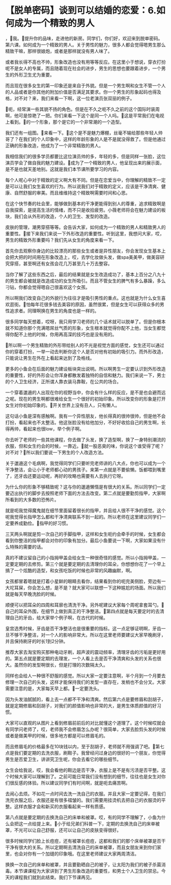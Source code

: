 # 【脱单密码】谈到可以结婚的恋爱：6.如何成为一个精致的男人

，🎼我。🎼提升你的品味，走进他的新房。同学们，你们好，欢迎来到脱单密码。第六课。如何成为一个精致的男人。关于男性的魅力，很多人都会觉得嗯男生那么精致干嘛，那样很娘炮，或者是那样就没有男人味了。

或者我长得不高也不帅，形象改造也没有用等等反应。在这里小于想说，穿衣打扮呢不是女人的专属，而且随着现在社会的进步，男生的思想也要跟着进步，一个男生的外形卫生尤为重要。

而且现在很多女生的第一印象还是来自于外貌。但是一个男生啊和女生不管一个人的人品或者是你其他的附加价值是否满足其要求。你一个男生的形象起码也得及格，对不对？来，我们来看一下啊，这一位老演员张双丽的例子。

🎼呃，经常演一些其貌不扬的角色。但是在不久之呃不久之前的这个国际时装周啊，他可是惊艳了一把。你们来看一下这个是同一个人吗。🎼这是平常我们在电视上看到。🎼的一个形象，那个是它的一个非常潮的一个造型。

我们还有一组图。🎼来看一下。🎼这个是不是魅力爆棚，丝毫不输给那些年轻人帅哥了？在我们的个人印象中，这样的年龄形象的人是不是就没得救了。但是他通过正确的形象改造，他成为了一个非常精致的男人。

我相信我们的很多学员都要比这位演员帅的多，年轻的多，但是同样一张脸，这位演员学会了做自我的魅力建设。🎼成为了一个精致的男人，他呈现出来的展示面，是不是也就天差地别。这就是我们本节课所要学习的内容。

每个人呢心中对于精致的定义啊大有不同。但是在恋爱当中，你理解的精致不一定是可以让我们女生喜欢的行为。所以说我们对于精致的定义，应该是干净清爽、健康、自然舒服的审美。而且维维持这个精致啊需要时间和心思。

在这个快节奏的社会里，能够做到基本的干净更能得到别人的尊重，追求精致啊是自我探索，是提高生活的情绪，而不只是收拾疲劳。小薇老师将会在魅力建设的板块，我们会从外形的改造，个人的卫生、发型的改造。

皮肤的管理，潮男穿搭等等。会告诉大家，如何成为一个精致的男人和精致男人的重要性。🎼接下来我们来说一下外形改造的重要性。听到这里，我想问大家，哎，男生的精致外形重要吗？我们先从女生的角度来看一下。

首先你去观察你身边的比较漂亮的那些女生或者是异性朋友，你会发现女生基本上会把大把的时间用在形象改造上，哎，去学化妆做头发，做spa美美甲，做美容研究穿搭，甚至啊还有女孩会花几万甚至几十万去整容。

当你了解了这些东西之后，最后的结果就是女生改造成功了，基本上百分之八九十的男生都会被就是改造成功的女生所吸引。而且不管女生的脾气有多么暴躁，多么刁钻，你都会觉得嗯自己很喜欢这个女孩。

所以啊我们改变自己的外貌行为往往才是吸引男性的重点。这也就是为什么女生喜欢逛街。🎼怕每年花很多钱去美容的原因，虽然很累，但是女生可以获得众多的男性追求者。同理啊换在男生的角度也是一样的。

很多同学每天想着，哎呀，我只用学习老师的几个话术就可以脱单了。但是你根本就不知道你那个充满嗯屌丝气质的形象，女生根本就觉得你配不上他，当女生都觉得你配不上他的时候，你用再高深的技巧也是没有用的。

🎼所以啊一个男生精致的外形带给别人的不光是视觉方面的感觉，女生还可以通过你的穿着打扮，一举一动去判断你这个人是否对他有初始的吸引力。而外形改造，只能说让男生在外在上看起来达到了及格线。

更多的小鱼会在后面的魅力建设板块突出说明。所以啊男生一定要认识到外形改造的重要性，好的外形会让你浑身都散发着独特的自信和魅力。我们来说一下，男士的个人卫生经济，正所谓人靠衣装马靠鞍，在公共的场合。

一个穿着邋遢的人出现在你的视野当中，你会有什么样的反应，是不是也会避而远之呢。现在的男生啊都很难给女生一个很好的初始印象。所以改变你的形象是打开女生对你初始印象的。🎼开关世界上没有丑人，只有懒人。

这句话小鱼是深有感触啊。我有一个异性朋友，他长得真的很帅很帅，但是他不会打扮，看起来也不太整洁。他这张脸没有给他加分，不好好收拾自己的男生啊，长得再帅，看起来也很low，举个例子啊。

你去听了老师的一些其他课程，你去做了头发，换了造型啊，换了一身特别潮流的衣服，但和女生约会的时候，一靠近。🎼就一股恶臭的味，你说这个谁受得了呢？对不对？🎼所以我们要说一下男生的个人改造方法。

关于邋遢这个毛病啊，我觉得同学们只要听完老师讲的八大点，你也可以成为一个干净整洁，会让小于老师都心动的男孩子。来第一点就是不要偷懒。饭都喂到嘴里了，还牙齿还要运动呢，再好的攻略也需要有人去执行它呀。

为什么你的形象不够精致呢？这与你的邋遢懒惰是有很大的关系。所以同学们一定要迈出执行的脚步去按照老师下面的方法去改变。第二点就是要勤剪指甲，大家啊所看到的大多数的恐怖片。

就是呃我觉得魔鬼就在细节里面留着很长的指甲，并且给人很不干净的感觉。这个呢我觉得长指甲怎么都和干净清爽联系不到一起的。所以老师在这里建议同学们一定要养成勤俭。🎼指甲的好习惯。

三天两头啊就是剪一次自己的手脚指甲，这样和女生呃约会牵手的时候，女生都会看到你整洁的指甲都会对你的印象有加分。最后小鱼要说一下啊，大家如果没有什么特殊的需要的话。

真的不建议留自己的小指拇甲盖会给女生一种很奇怪的感觉。所以小指拇甲盖，一定要定期的去修剪。第三个就是要定期的去清理你的耳朵，你想想你花了一个早上搞了一个炫酷的造型，和女孩吃饭的时候也非常的风趣幽默，啊。

女孩都冒着嗯就是打着小星鲜的眼睛去看你，结果看到你的呃完美侧脸，旁边有一大坨耳屎，你会怎么想，是不是？就大家可以联想一下这种尴尬的场面。所以我们就是每天早晚洗脸的时候。

顺便可以把耳朵的四周和耳廓也清洗干净。另外呢建议大家每个周呢拿套耳勺。🎼自己的耳朵外围，在细节上做到真正的干净整洁。🎼第四点就是每天要定时的去清理自己的牙齿，给大家举个例子啊，在古代的时候。

皇宫选秀时候，牙齿是否干净整洁也是很重要的指标。这一点足够证明啊，牙齿一旦不够干净整洁，对一个人的影响非常大。所以在这里老师要建议大家早晚刷牙，并且保持刷牙的时长1到2分钟。

推荐大家去淘宝购买那种电动牙刷，超声波的震动频率，清理牙齿的污垢是更好用的。第五点就是要定期的去理发，一个人看上去是否干净清爽和头发的关系也很大。虽然你的发型啊很长，但是打理的次数隔太久。

同样也会给人一种很不舒服的感觉。所以大家一定要注意啊，半个月到一个月要去修理一次自己的头发，这样才能保持我们的发型一直存在，发梢也不会分叉。大家需要注意的是，大家每天早上都。🎼一定要洗头。

因为头发油腻腻的，看上去一点都不干净和清爽。然后第六点是要修眉和刮胡子，就是定期修眉和刮胡子，对我们的颜值影响也非常的大，是男生体质颜值的好习惯。

大家可以直观的从图片上看到修眉前前后的对比就懂这个道理了。这个时候哎就会有同学问老师了，哎，老师我不会修眉怎么办呢？很简单，大家去脸剪头发的时候或者是做美甲的时候，很多地方都是可以修眉毛的。

而且修眉毛的价格最多在10块钱以内，至于刮胡子，老师就不用强调了吧。🎼第七点是我们要定期的去洗衣服，刷鞋子。我曾经问过身边的很好的一个朋友，你觉得男生是否爱卫生，讲讲究卫生呢，你会去看它的哪些细节。

女生会给我说，哎，我会看他的鞋边是否干净，衣服上是不是有污渍是否平整。这个时候大家可以理解到了。之前可能日常我们没有想到的细节，往往也是女生对你们很反感的体验。所以建议同学们有时间啊，就是呃去痛苦啊。

去闹心去烦。不如花一点时间去洗一洗自己的衣服。并且大家一定要记得，在我们洗完衣服之后，衣服还是有很多褶皱的。我们需要用挂烫机去把自己的衣服烫的平整。这样衣服才会和新买的衣服看起来一样有质感。

第八点就是要定期的去换洗自己的床单和被罩。哎，有的同学不理解了，小鱼为什么会把这一点给提上来。🎼小于给兄弟们科普一下，定期的去换洗自己的床单被罩，不光可以让自己舒服，还可以让自己的皮肤变得很好。

很多时候同学们脸上长痘痘，还有被罩长痘痘，这都和我们的那个床单被罩是否干干净有很大的关系。所以定期啊去清洗自己的床单被罩，而且女朋友来到你们家里，也会对你有一个加缝的印象哦。在这里老师建议大家两周清洁。

换换一次自己的床单和被罩，并且要勤晒自己的被子，让太阳为我们的被子杀菌消毒。本节课课程为大家讲到了男生形象改造的重要性，和男士个人卫生的禁忌。今天的课程我们就到此结束。我们下节课再见。


